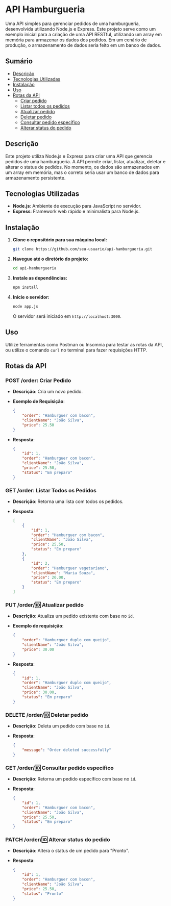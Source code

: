 # API Hamburgueria

Uma API simples para gerenciar pedidos de uma hamburgueria, desenvolvida utilizando Node.js e Express. Este projeto serve como um exemplo inicial para a criação de uma API RESTful, utilizando um array em memória para armazenar os dados dos pedidos. Em um cenário de produção, o armazenamento de dados seria feito em um banco de dados.

## Sumário

- [Descrição](#descrição)
- [Tecnologias Utilizadas](#tecnologias-utilizadas)
- [Instalação](#instalação)
- [Uso](#uso)
- [Rotas da API](#rotas-da-api)
  - [Criar pedido](#post-order-criar-pedido)
  - [Listar todos os pedidos](#get-order-listar-todos-os-pedidos)
  - [Atualizar pedido](#put-orderid-atualizar-pedido)
  - [Deletar pedido](#delete-orderid-deletar-pedido)
  - [Consultar pedido específico](#get-orderid-consultar-pedido-específico)
  - [Alterar status do pedido](#patch-orderid-alterar-status-do-pedido)

## Descrição

Este projeto utiliza Node.js e Express para criar uma API que gerencia pedidos de uma hamburgueria. A API permite criar, listar, atualizar, deletar e alterar o status de pedidos. No momento, os dados são armazenados em um array em memória, mas o correto seria usar um banco de dados para armazenamento persistente.

## Tecnologias Utilizadas

- **Node.js**: Ambiente de execução para JavaScript no servidor.
- **Express**: Framework web rápido e minimalista para Node.js.

## Instalação

1. **Clone o repositório para sua máquina local:**

    ```bash
    git clone https://github.com/seu-usuario/api-hamburgueria.git
    ```

2. **Navegue até o diretório do projeto:**

    ```bash
    cd api-hamburgueria
    ```

3. **Instale as dependências:**

    ```bash
    npm install
    ```

4. **Inicie o servidor:**

    ```bash
    node app.js
    ```

   O servidor será iniciado em `http://localhost:3000`.

## Uso

Utilize ferramentas como Postman ou Insomnia para testar as rotas da API, ou utilize o comando `curl` no terminal para fazer requisições HTTP.

## Rotas da API

### POST /order: Criar Pedido

- **Descrição**: Cria um novo pedido.
- **Exemplo de Requisição**:

    ```json
    {
        "order": "Hamburguer com bacon",
        "clientName": "João Silva",
        "price": 25.50
    }
    ```

- **Resposta**:

    ```json
    {
        "id": 1,
        "order": "Hamburguer com bacon",
        "clientName": "João Silva",
        "price": 25.50,
        "status": "Em preparo"
    }
    ```

### GET /order: Listar Todos os Pedidos

- **Descrição**: Retorna uma lista com todos os pedidos.
- **Resposta**:

    ```json
    [
        {
            "id": 1,
            "order": "Hamburguer com bacon",
            "clientName": "João Silva",
            "price": 25.50,
            "status": "Em preparo"
        },
        {
            "id": 2,
            "order": "Hamburguer vegetariano",
            "clientName": "Maria Souza",
            "price": 20.00,
            "status": "Em preparo"
        }
    ]
    ```

### PUT /order/:id: Atualizar pedido

- **Descrição**: Atualiza um pedido existente com base no `id`.
- **Exemplo de requisição**:

    ```json
    {
        "order": "Hamburguer duplo com queijo",
        "clientName": "João Silva",
        "price": 30.00
    }
    ```

- **Resposta**:

    ```json
    {
        "id": 1,
        "order": "Hamburguer duplo com queijo",
        "clientName": "João Silva",
        "price": 30.00,
        "status": "Em preparo"
    }
    ```

### DELETE /order/:id: Deletar pedido

- **Descrição**: Deleta um pedido com base no `id`.
- **Resposta**:

    ```json
    {
        "message": "Order deleted successfully"
    }
    ```

### GET /order/:id: Consultar pedido específico

- **Descrição**: Retorna um pedido específico com base no `id`.
- **Resposta**:

    ```json
    {
        "id": 1,
        "order": "Hamburguer com bacon",
        "clientName": "João Silva",
        "price": 25.50,
        "status": "Em preparo"
    }
    ```

### PATCH /order/:id: Alterar status do pedido

- **Descrição**: Altera o status de um pedido para "Pronto".
- **Resposta**:

    ```json
    {
        "id": 1,
        "order": "Hamburguer com bacon",
        "clientName": "João Silva",
        "price": 25.50,
        "status": "Pronto"
    }
    ```

